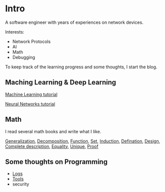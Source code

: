 # Intro

A software engineer with years of experiences on network devices.

Interests:

* Network Protocols
* AI
* Math
* Debugging

To keep track of the learning progress and some thoughts, I start the blog.

## Maching Learning & Deep Learning

[Machine Learning tutorial](./ml_tutorials/ml_tutorials.md)

[Neural Networks tutorial](./neural_networks/neural_networks.md)

## Math

I read several math books and write what I like.

[Generalization](./math/generalization.md),
[Decomposition](./math/decomposition.md),
[Function](./math/function.md),
[Set](./math/set.md),
[Induction](./math/proof/induction.md),
[Defination](./math/definition.md),
[Design](./math/design.md),
[Complete description](./math/complete.md),
[Equality](./math/equality.md),
[Unique](./math/unique.md),
[Proof](./math/proof_method.md)

## Some thoughts on Programming

* [Logs](./programming/log.md)
* [Tools](./programming/tools/tools.md)
* security
